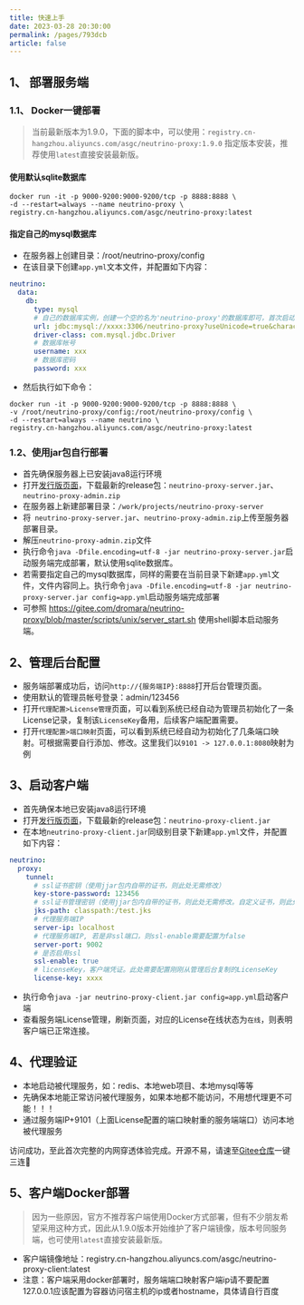 ```yaml
---
title: 快速上手
date: 2023-03-28 20:30:00
permalink: /pages/793dcb
article: false
---
```


## 1、 部署服务端
### 1.1、 Docker一键部署
> 当前最新版本为1.9.0，下面的脚本中，可以使用：`registry.cn-hangzhou.aliyuncs.com/asgc/neutrino-proxy:1.9.0` 指定版本安装，推荐使用`latest`直接安装最新版。

#### 使用默认sqlite数据库
```shell
docker run -it -p 9000-9200:9000-9200/tcp -p 8888:8888 \
-d --restart=always --name neutrino-proxy \
registry.cn-hangzhou.aliyuncs.com/asgc/neutrino-proxy:latest
```

#### 指定自己的mysql数据库
- 在服务器上创建目录：/root/neutrino-proxy/config
- 在该目录下创建`app.yml`文本文件，并配置如下内容：
```yml
neutrino:
  data:
    db:
      type: mysql
      # 自己的数据库实例，创建一个空的名为'neutrino-proxy'的数据库即可，首次启动服务端会自动初始化
      url: jdbc:mysql://xxxx:3306/neutrino-proxy?useUnicode=true&characterEncoding=UTF-8&allowMultiQueries=true&useAffectedRows=true&useSSL=false
      driver-class: com.mysql.jdbc.Driver
      # 数据库帐号
      username: xxx
      # 数据库密码
      password: xxx
```
- 然后执行如下命令：
```shell
docker run -it -p 9000-9200:9000-9200/tcp -p 8888:8888 \
-v /root/neutrino-proxy/config:/root/neutrino-proxy/config \
-d --restart=always --name neutrino \
registry.cn-hangzhou.aliyuncs.com/asgc/neutrino-proxy:latest
```

### 1.2、使用jar包自行部署
- 首先确保服务器上已安装java8运行环境
- 打开[发行版页面](https://gitee.com/dromara/neutrino-proxy/releases)，下载最新的release包：`neutrino-proxy-server.jar`、`neutrino-proxy-admin.zip`
- 在服务器上新建部署目录：`/work/projects/neutrino-proxy-server`
- 将` neutrino-proxy-server.jar`、`neutrino-proxy-admin.zip`上传至服务器部署目录。
- 解压`neutrino-proxy-admin.zip`文件
- 执行命令`java -Dfile.encoding=utf-8 -jar neutrino-proxy-server.jar`启动服务端完成部署，默认使用sqlite数据库。
- 若需要指定自己的mysql数据库，同样的需要在当前目录下新建`app.yml`文件，文件内容同上。执行命令`java -Dfile.encoding=utf-8 -jar neutrino-proxy-server.jar config=app.yml`启动服务端完成部署
- 可参照 https://gitee.com/dromara/neutrino-proxy/blob/master/scripts/unix/server_start.sh 使用shell脚本启动服务端。

## 2、管理后台配置
- 服务端部署成功后，访问`http://{服务端IP}:8888`打开后台管理页面。
- 使用默认的管理员帐号登录：admin/123456
- 打开`代理配置>License管理`页面，可以看到系统已经自动为管理员初始化了一条License记录，复制该`LicenseKey`备用，后续客户端配置需要。
- 打开`代理配置>端口映射`页面，可以看到系统已经自动为初始化了几条端口映射。可根据需要自行添加、修改。这里我们以`9101 -> 127.0.0.1:8080`映射为例

## 3、启动客户端
- 首先确保本地已安装java8运行环境
- 打开[发行版页面](https://gitee.com/dromara/neutrino-proxy/releases)，下载最新的release包：`neutrino-proxy-client.jar`
- 在本地`neutrino-proxy-client.jar`同级别目录下新建`app.yml`文件，并配置如下内容：
```yml
neutrino:
  proxy:
    tunnel:
      # ssl证书密钥（使用jjar包内自带的证书，则此处无需修改）
      key-store-password: 123456
      # ssl证书管理密钥（使用jjar包内自带的证书，则此处无需修改。自定义证书，则此处配置对应的路径）
      jks-path: classpath:/test.jks
      # 代理服务端IP
      server-ip: localhost
      # 代理服务端IP, 若是非ssl端口，则ssl-enable需要配置为false
      server-port: 9002
      # 是否启用ssl
      ssl-enable: true
      # licenseKey，客户端凭证。此处需要配置刚刚从管理后台复制的LicenseKey
      license-key: xxxx
```
- 执行命令`java -jar neutrino-proxy-client.jar config=app.yml`启动客户端
- 查看服务端License管理，刷新页面，对应的License在线状态为`在线`，则表明客户端已正常连接。

## 4、代理验证
- 本地启动被代理服务，如：redis、本地web项目、本地mysql等等
- 先确保本地能正常访问被代理服务，如果本地都不能访问，不用想代理更不可能！！！
- 通过服务端IP+9101（上面License配置的端口映射重的服务端端口）访问本地被代理服务

访问成功，至此首次完整的内网穿透体验完成。开源不易，请速至[Gitee仓库](https://gitee.com/dromara/neutrino-proxy)一键三连🤝

## 5、客户端Docker部署
> 因为一些原因，官方不推荐客户端使用Docker方式部署，但有不少朋友希望采用这种方式，因此从1.9.0版本开始维护了客户端镜像，版本号同服务端，也可使用`latest`直接安装最新版。
- 客户端镜像地址：registry.cn-hangzhou.aliyuncs.com/asgc/neutrino-proxy-client:latest
- 注意：客户端采用docker部署时，服务端端口映射客户端ip请不要配置127.0.0.1应该配置为容器访问宿主机的ip或者hostname，具体请自行百度

<!--
## 4.开发&调试

::: tip
  1. 不建议在原默认vuepress项目上单独安装使用本主题包，而是clone我的整个项目再替换你自己的内容即可。
  2. 修改`config.js`配置后需要重新启动项目才会生效。
  3. 更多关于项目上手的问题，请查阅 [问答](/pages/9cc27d/)。
:::


## 版本升级

主题的版本会不定期更新，你只需更新npm主题包即可：
```sh
npm update vuepress-theme-vdoing
```

::: tip
1. 如更新后没起作用或报错，尝试把`node_modules`文件夹删除再`npm i`重新安装。
2. 在.vuepress/config.js中，设置`theme: 'vdoing'`才是使用npm主题依赖包:
```js
// config.js
module.exports = {
  theme: 'vdoing', // npm主题依赖包
  // theme: require.resolve('../../vdoing'), // 使用本地主题包
}
```
:::
-->
